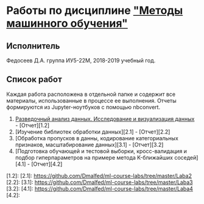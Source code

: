 # Работы по дисциплине ["Методы машинного обучения"][0]
[0]: https://github.com/ugapanyuk/ml_course
## Исполнитель
Федосеев Д.А. группа ИУ5-22М, 2018-2019 учебный год.

## Список работ
Каждая работа расположена в отдельной папке и содержит все материалы, использованные в процессе ее выполнения.
Отчеты формируются из Jupyter-ноутбуков с помощью nbconvert.
   1. [Разведочный анализ данных. Исследование и визуализация данных][1.1] - 
   [Отчет][1.2]
   2. [Изучение библиотек обработки данных][2.1] - 
   [Отчет][2.2]
   3. [Обработка пропусков в данны, кодирование категориальных признаков, масштабирование данных][3.1] - 
   [Отчет][3.2]
   4. [Подготовка обучающей и тестовой выборки, кросс-валидация и подбор гиперпараметров на примере метода 
   K-ближайших соседей][4.1] - 
   [Отчет][4.2]
   
[1.1]: https://github.com/Dmalfed/ml-course-labs/tree/master/Laba1
[1.2]:
[2.1]: https://github.com/Dmalfed/ml-course-labs/tree/master/Laba2
[2.2]:
[3.1]: https://github.com/Dmalfed/ml-course-labs/tree/master/Laba3
[3.2]:
[4.1]: https://github.com/Dmalfed/ml-course-labs/tree/master/Laba4
[4.2]:
